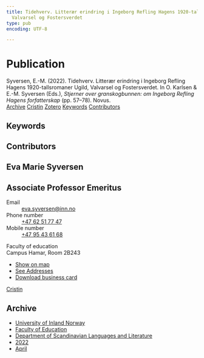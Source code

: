 ```yaml
---
title: Tidehverv. Litterær erindring i Ingeborg Refling Hagens 1920-tallsromaner Ugild,
  Valvarsel og Fostersverdet
type: pub
encoding: UTF-8

---
```

<h1>Publication</h1>
<article id="csl-bib-container-UTM74WII" class="csl-bib-container">
  <div class="csl-bib-body"> <div class="csl-entry">Syversen, E.-M. (2022). Tidehverv. Litterær erindring i Ingeborg Refling Hagens 1920-tallsromaner Ugild, Valvarsel og Fostersverdet. In O. Karlsen &#38; E.-M. Syversen (Eds.), <i>Stjerner over granskogbunnen: om Ingeborg Refling Hagens forfatterskap</i> (pp. 57–78). Novus.</div> </div>
  <div class="csl-bib-buttons">
    <a href="#taxonomy-article-UTM74WII" alt="archive" class="csl-bib-button">Archive</a>
    <a href="https://app.cristin.no/results/show.jsf?id=2020027" alt="Cristin" class="csl-bib-button">Cristin</a>
    <a href="http://zotero.org/groups/5881554/items/UTM74WII" alt="Zotero" class="csl-bib-button">Zotero</a>
    <a href="#keywords-article-UTM74WII" alt="keywords" class="csl-bib-button">Keywords</a>
    <a href="#contributors-article-UTM74WII" alt="contributors" class="csl-bib-button">Contributors</a>
  </div>
  <div id="csl-bib-meta-container-UTM74WII"></div>
</article>
<div id="csl-bib-meta-UTM74WII" class="csl-bib-meta">
  <article id="keywords-article-UTM74WII" class="keywords-article">
    <h1>Keywords</h1>
    
  </article>
  <article id="contributors-article-UTM74WII" class="contributors-article">
    <h1>Contributors</h1>
    <div class="personas"> <div class="vrtx-hinn-person-card"> <div class="photo"> <i class="lar la-user-circle missing-person"></i> </div> <div class="info"> <hgroup><h1>Eva Marie Syversen</h1> <h2>Associate Professor Emeritus</h2> </hgroup><dl> <dt>Email</dt> <dd> <a href="mailto:eva.syversen@inn.no">eva.syversen@inn.no</a> </dd> <dt>Phone number</dt> <dd><a href="tel:+4762517747"> +47 62 51 77 47 </a></dd> <dt>Mobile number</dt> <dd><a href="tel:+4795436168"> +47 95 43 61 68 </a></dd> </dl> <p> Faculty of education<br> Campus Hamar, Room 2B243 </p> <ul class="vrtx-hinn-links"> <li><a href="https://www.google.com/maps?q=60.796320,%2011.074390">Show on map</a></li> <li><a href="https://www.inn.no/english/find-an-employee/eva-syversen.html#vrtx-hinn-addresses">See Addresses</a></li> <li><a href="https://www.inn.no/english/find-an-employee/eva-syversen.html?vrtx=vcf">Download business card</a></li> </ul> </div> </div> <a href="https://app.cristin.no/persons/show.jsf?id=100353" alt="Cristin URL" class="personas-cristin">Cristin</a> </div>
  </article>
  <article id="taxonomy-article-UTM74WII" class="taxonomy-article">
    <h1>Archive</h1>
    <ul>
      <li><a href="{{< params subfolder >}}en/archive/?key=3DCRN523">University of Inland Norway</a></li>
      <li><a href="{{< params subfolder >}}en/archive/?key=WYNZA47F">Faculty of Education</a></li>
      <li><a href="{{< params subfolder >}}en/archive/?key=T9U6ILTU">Department of Scandinavian Languages and Literature</a></li>
      <li><a href="{{< params subfolder >}}en/archive/?key=8BZA2YRV">2022</a></li>
      <li><a href="{{< params subfolder >}}en/archive/?key=GXQ8GHN9">April</a></li>
    </ul>
  </article>
</div>

